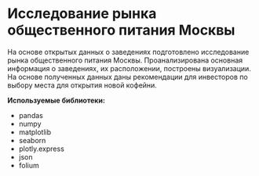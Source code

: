 # Исследование рынка общественного питания Москвы

На основе открытых данных о заведениях подготовлено исследование рынка общественного питания Москвы. Проанализирована основная информация о заведениях, их расположении, построены визуализации. На основе полученных данных даны рекомендации для инвесторов по выбору места для открытия новой кофейни.

**Используемые библиотеки:**
* pandas
* numpy
* matplotlib
* seaborn
* plotly.express
* json
* folium
